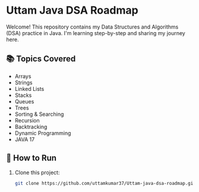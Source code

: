 # Uttam Java DSA Roadmap

Welcome! This repository contains my Data Structures and Algorithms (DSA) practice in Java. I'm learning step-by-step and sharing my journey here.

## 📚 Topics Covered

- Arrays
- Strings
- Linked Lists
- Stacks
- Queues
- Trees
- Sorting & Searching
- Recursion
- Backtracking
- Dynamic Programming
- JAVA 17

## 🚀 How to Run

1. Clone this project:
   ```bash
   git clone https://github.com/uttamkumar37/Uttam-java-dsa-roadmap.git